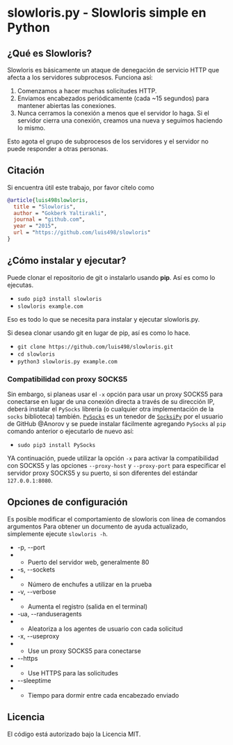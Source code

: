 # slowloris.py - Slowloris simple en Python

## ¿Qué es Slowloris?
Slowloris es básicamente un ataque de denegación de servicio HTTP que afecta a los servidores subprocesos. Funciona así:

1. Comenzamos a hacer muchas solicitudes HTTP.
2. Enviamos encabezados periódicamente (cada ~15 segundos) para mantener abiertas las conexiones.
3. Nunca cerramos la conexión a menos que el servidor lo haga. Si el servidor cierra una conexión, creamos una nueva y seguimos haciendo lo mismo.

Esto agota el grupo de subprocesos de los servidores y el servidor no puede responder a otras personas.

## Citación

Si encuentra útil este trabajo, por favor cítelo como

```bibtex
@article{luis498slowloris,
  title = "Slowloris",
  author = "Gokberk Yaltirakli",
  journal = "github.com",
  year = "2015",
  url = "https://github.com/luis498/slowloris"
}
```

## ¿Cómo instalar y ejecutar?

Puede clonar el repositorio de git o instalarlo usando **pip**. Así es como lo ejecutas.

* `sudo pip3 install slowloris`
* `slowloris example.com`

Eso es todo lo que se necesita para instalar y ejecutar slowloris.py.

Si desea clonar usando git en lugar de pip, así es como lo hace.

* `git clone https://github.com/luis498/slowloris.git`
* `cd slowloris`
* `python3 slowloris.py example.com`

### Compatibilidad con proxy SOCKS5

Sin embargo, si planeas usar el `-x` opción para usar un proxy SOCKS5 para conectarse en lugar de una conexión directa a través de su dirección IP, deberá instalar el `PySocks` librería (o cualquier otra implementación de la `socks` biblioteca) también. [`PySocks`](https://github.com/Anorov/PySocks) es un tenedor de [`SocksiPy`](http://socksipy.sourceforge.net/) por el usuario de GitHub @Anorov y se puede instalar fácilmente agregando `PySocks` al `pip` comando anterior o ejecutarlo de nuevo así:

* `sudo pip3 install PySocks`

YA continuación, puede utilizar la opción `-x` para activar la compatibilidad con SOCKS5 y las opciones `--proxy-host` y `--proxy-port` para especificar el servidor proxy SOCKS5 y su puerto, si son diferentes del estándar ` 127.0.0.1:8080`.

## Opciones de configuración
Es posible modificar el comportamiento de slowloris con línea de comandos
argumentos Para obtener un documento de ayuda actualizado, simplemente ejecute
`slowloris -h`.

* -p, --port
* * Puerto del servidor web, generalmente 80
* -s, --sockets
* * Número de enchufes a utilizar en la prueba
* -v, --verbose
* * Aumenta el registro (salida en el terminal)
* -ua, --randuseragents
* * Aleatoriza a los agentes de usuario con cada solicitud
* -x, --useproxy
* * Use un proxy SOCKS5 para conectarse
* --https
* * Use HTTPS para las solicitudes
* --sleeptime
* * Tiempo para dormir entre cada encabezado enviado

## Licencia
El código está autorizado bajo la Licencia MIT.
